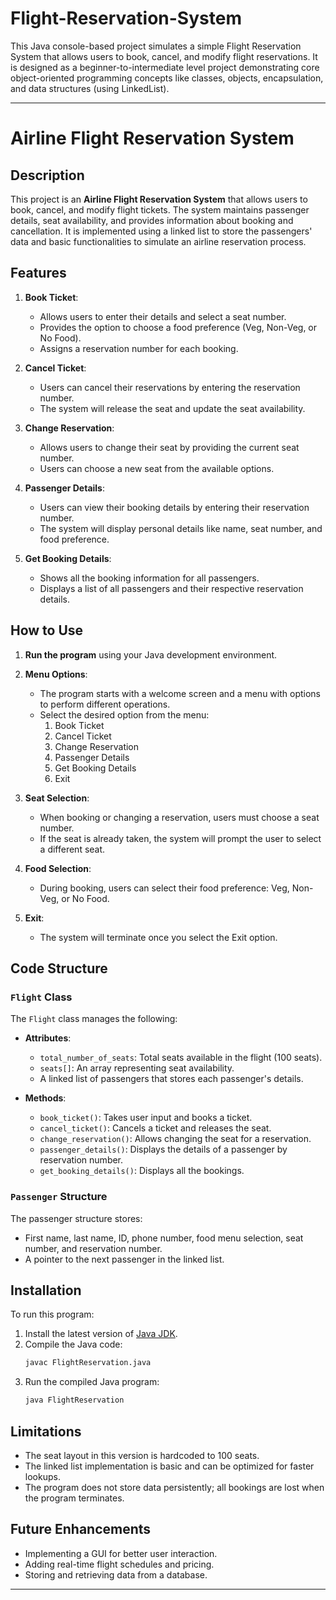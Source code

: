 # Flight-Reservation-System
This Java console-based project simulates a simple Flight Reservation System that allows users to book, cancel, and modify flight reservations. It is designed as a beginner-to-intermediate level project demonstrating core object-oriented programming concepts like classes, objects, encapsulation, and data structures (using LinkedList).

---

# Airline Flight Reservation System

## Description
This project is an **Airline Flight Reservation System** that allows users to book, cancel, and modify flight tickets. The system maintains passenger details, seat availability, and provides information about booking and cancellation. It is implemented using a linked list to store the passengers' data and basic functionalities to simulate an airline reservation process.

## Features
1. **Book Ticket**: 
   - Allows users to enter their details and select a seat number.
   - Provides the option to choose a food preference (Veg, Non-Veg, or No Food).
   - Assigns a reservation number for each booking.
   
2. **Cancel Ticket**: 
   - Users can cancel their reservations by entering the reservation number.
   - The system will release the seat and update the seat availability.
   
3. **Change Reservation**:
   - Allows users to change their seat by providing the current seat number.
   - Users can choose a new seat from the available options.
   
4. **Passenger Details**:
   - Users can view their booking details by entering their reservation number.
   - The system will display personal details like name, seat number, and food preference.
   
5. **Get Booking Details**:
   - Shows all the booking information for all passengers.
   - Displays a list of all passengers and their respective reservation details.

## How to Use
1. **Run the program** using your Java development environment.
2. **Menu Options**:
   - The program starts with a welcome screen and a menu with options to perform different operations.
   - Select the desired option from the menu:
     1. Book Ticket
     2. Cancel Ticket
     3. Change Reservation
     4. Passenger Details
     5. Get Booking Details
     6. Exit

3. **Seat Selection**:
   - When booking or changing a reservation, users must choose a seat number.
   - If the seat is already taken, the system will prompt the user to select a different seat.

4. **Food Selection**:
   - During booking, users can select their food preference: Veg, Non-Veg, or No Food.

5. **Exit**: 
   - The system will terminate once you select the Exit option.

## Code Structure

### `Flight` Class
The `Flight` class manages the following:
- **Attributes**:
  - `total_number_of_seats`: Total seats available in the flight (100 seats).
  - `seats[]`: An array representing seat availability.
  - A linked list of passengers that stores each passenger's details.

- **Methods**:
  - `book_ticket()`: Takes user input and books a ticket.
  - `cancel_ticket()`: Cancels a ticket and releases the seat.
  - `change_reservation()`: Allows changing the seat for a reservation.
  - `passenger_details()`: Displays the details of a passenger by reservation number.
  - `get_booking_details()`: Displays all the bookings.

### `Passenger` Structure
The passenger structure stores:
- First name, last name, ID, phone number, food menu selection, seat number, and reservation number.
- A pointer to the next passenger in the linked list.

## Installation

To run this program:
1. Install the latest version of [Java JDK](https://www.oracle.com/java/technologies/javase-jdk11-downloads.html).
2. Compile the Java code:
   ```bash
   javac FlightReservation.java
   ```
3. Run the compiled Java program:
   ```bash
   java FlightReservation
   ```

## Limitations
- The seat layout in this version is hardcoded to 100 seats.
- The linked list implementation is basic and can be optimized for faster lookups.
- The program does not store data persistently; all bookings are lost when the program terminates.

## Future Enhancements
- Implementing a GUI for better user interaction.
- Adding real-time flight schedules and pricing.
- Storing and retrieving data from a database.

---

